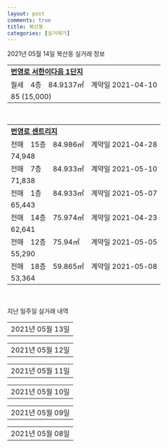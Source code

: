 ```yaml
---
layout: post
comments: true
title: 복산동
categories: [실거래가]
---
```


2021년 05월 14일 복산동 실거래 정보

<table>
  <tr>
    <td colspan="4" style="font-weight: bold;"><a href="https://search.naver.com/search.naver?query=번영로 서한이다음 1단지">번영로 서한이다음 1단지</a></td>
  </tr>
    
  <tr>
    <td>월세</td>
    <td>4층</td>
    <td>84.9137㎡</td>
    <td>계약일 2021-04-10</td>
  </tr>
  <tr>
    <td colspan="4">85 (15,000)</td>
  </tr>
    
</table>
<br>
<table>
  <tr>
    <td colspan="4" style="font-weight: bold;"><a href="https://search.naver.com/search.naver?query=번영로 센트리지">번영로 센트리지</a></td>
  </tr>
    
  <tr>
    <td>전매</td>
    <td>15층</td>
    <td>84.986㎡</td>
    <td>계약일 2021-04-28</td>
  </tr>
  <tr>
    <td colspan="4">74,948</td>
  </tr>
    
  <tr>
    <td>전매</td>
    <td>7층</td>
    <td>84.933㎡</td>
    <td>계약일 2021-05-10</td>
  </tr>
  <tr>
    <td colspan="4">71,838</td>
  </tr>
    
  <tr>
    <td>전매</td>
    <td>1층</td>
    <td>84.933㎡</td>
    <td>계약일 2021-05-07</td>
  </tr>
  <tr>
    <td colspan="4">65,443</td>
  </tr>
    
  <tr>
    <td>전매</td>
    <td>14층</td>
    <td>75.974㎡</td>
    <td>계약일 2021-04-23</td>
  </tr>
  <tr>
    <td colspan="4">62,641</td>
  </tr>
    
  <tr>
    <td>전매</td>
    <td>12층</td>
    <td>75.94㎡</td>
    <td>계약일 2021-05-05</td>
  </tr>
  <tr>
    <td colspan="4">55,290</td>
  </tr>
    
  <tr>
    <td>전매</td>
    <td>18층</td>
    <td>59.865㎡</td>
    <td>계약일 2021-05-08</td>
  </tr>
  <tr>
    <td colspan="4">53,364</td>
  </tr>
    
</table>
    
<div style="margin-top: 50px; margin-bottom: 13px">지난 일주일 실거래 내역</div>

  <table style="width: 100%; margin-bottom: 1px">
      <tr class="header">
        <td>2021년 05월 13일</td>
      </tr>
      <tr class="child" style="display: none">
        <td>
            
        <table>
          <tr>
            <td colspan="4" style="font-weight: bold;"><a href="https://search.naver.com/search.naver?query=번영로 센트리지">번영로 센트리지</a></td>
          </tr>

          <tr>
            <td>전매</td>
            <td>9층</td>
            <td>84.962㎡</td>
            <td>계약일 2021-04-16</td>
          </tr>
          <tr>
            <td colspan="4">75,153</td>
          </tr>
    
          <tr>
            <td>전매</td>
            <td>2층</td>
            <td>84.971㎡</td>
            <td>계약일 2021-05-12</td>
          </tr>
          <tr>
            <td colspan="4">67,263</td>
          </tr>
    
          <tr>
            <td>전매</td>
            <td>21층</td>
            <td>75.916㎡</td>
            <td>계약일 2021-04-24</td>
          </tr>
          <tr>
            <td colspan="4">63,599</td>
          </tr>
    
          <tr>
            <td>전매</td>
            <td>12층</td>
            <td>59.865㎡</td>
            <td>계약일 2021-05-08</td>
          </tr>
          <tr>
            <td colspan="4">50,918</td>
          </tr>
    
        </table>
    
        </td>
      </tr>
  </table>
    
  <table style="width: 100%; margin-bottom: 1px">
      <tr class="header">
        <td>2021년 05월 12일</td>
      </tr>
      <tr class="child" style="display: none">
        <td>
            
        <table>
          <tr>
            <td colspan="4" style="font-weight: bold;"><a href="https://search.naver.com/search.naver?query=동덕현대(320)">동덕현대(320)</a></td>
          </tr>

          <tr>
            <td>매매</td>
            <td>9층</td>
            <td>84.9775㎡</td>
            <td>계약일 2021-04-19</td>
          </tr>
          <tr>
            <td colspan="4">21,400<br>기존최고가 21,400</td>
          </tr>
    
        </table>
        <table style="margin-top: 5px">
          <tr>
            <td colspan="4" style="font-weight: bold;"><a href="https://search.naver.com/search.naver?query=번영로 센트리지">번영로 센트리지</a></td>
          </tr>
    
          <tr>
            <td>전매</td>
            <td>20층</td>
            <td>84.971㎡</td>
            <td>계약일 2021-04-28</td>
          </tr>
          <tr>
            <td colspan="4">73,371</td>
          </tr>
    
          <tr>
            <td>전매</td>
            <td>20층</td>
            <td>84.926㎡</td>
            <td>계약일 2021-04-28</td>
          </tr>
          <tr>
            <td colspan="4">72,542</td>
          </tr>
    
          <tr>
            <td>전매</td>
            <td>18층</td>
            <td>84.926㎡</td>
            <td>계약일 2021-05-02</td>
          </tr>
          <tr>
            <td colspan="4">72,490</td>
          </tr>
    
          <tr>
            <td>전매</td>
            <td>9층</td>
            <td>84.926㎡</td>
            <td>계약일 2021-05-03</td>
          </tr>
          <tr>
            <td colspan="4">72,210</td>
          </tr>
    
          <tr>
            <td>전매</td>
            <td>10층</td>
            <td>59.865㎡</td>
            <td>계약일 2021-05-08</td>
          </tr>
          <tr>
            <td colspan="4">48,308</td>
          </tr>
    
        </table>
    
        </td>
      </tr>
  </table>
    
  <table style="width: 100%; margin-bottom: 1px">
      <tr class="header">
        <td>2021년 05월 11일</td>
      </tr>
      <tr class="child" style="display: none">
        <td>
            
        <table>
          <tr>
            <td colspan="4" style="font-weight: bold;"><a href="https://search.naver.com/search.naver?query=번영로드림파크">번영로드림파크</a></td>
          </tr>

          <tr>
            <td>월세</td>
            <td>5층</td>
            <td>29.0604㎡</td>
            <td>계약일 2021-04-06</td>
          </tr>
          <tr>
            <td colspan="4">35 (2,000)</td>
          </tr>
    
        </table>
        <table style="margin-top: 5px">
          <tr>
            <td colspan="4" style="font-weight: bold;"><a href="https://search.naver.com/search.naver?query=번영로 센트리지">번영로 센트리지</a></td>
          </tr>
    
          <tr>
            <td>전매</td>
            <td>14층</td>
            <td>84.971㎡</td>
            <td>계약일 2021-05-07</td>
          </tr>
          <tr>
            <td colspan="4">71,595</td>
          </tr>
    
          <tr>
            <td>전매</td>
            <td>20층</td>
            <td>75.998㎡</td>
            <td>계약일 2021-05-08</td>
          </tr>
          <tr>
            <td colspan="4">63,868</td>
          </tr>
    
          <tr>
            <td>전매</td>
            <td>5층</td>
            <td>84.926㎡</td>
            <td>계약일 2021-04-20</td>
          </tr>
          <tr>
            <td colspan="4">59,130</td>
          </tr>
    
          <tr>
            <td>전매</td>
            <td>7층</td>
            <td>75.94㎡</td>
            <td>계약일 2021-05-07</td>
          </tr>
          <tr>
            <td colspan="4">57,699</td>
          </tr>
    
          <tr>
            <td>전매</td>
            <td>2층</td>
            <td>84.986㎡</td>
            <td>계약일 2021-05-06</td>
          </tr>
          <tr>
            <td colspan="4">55,200</td>
          </tr>
    
        </table>
    
        </td>
      </tr>
  </table>
    
  <table style="width: 100%; margin-bottom: 1px">
      <tr class="header">
        <td>2021년 05월 10일</td>
      </tr>
      <tr class="child" style="display: none">
        <td>
            
        <table>
          <tr>
            <td colspan="4" style="font-weight: bold;"><a href="https://search.naver.com/search.naver?query=실거래정보없음">실거래정보없음</a></td>
          </tr>

        </table>
    
        </td>
      </tr>
  </table>
    
  <table style="width: 100%; margin-bottom: 1px">
      <tr class="header">
        <td>2021년 05월 09일</td>
      </tr>
      <tr class="child" style="display: none">
        <td>
            
        <table>
          <tr>
            <td colspan="4" style="font-weight: bold;"><a href="https://search.naver.com/search.naver?query=실거래정보없음">실거래정보없음</a></td>
          </tr>

        </table>
    
        </td>
      </tr>
  </table>
    
  <table style="width: 100%; margin-bottom: 1px">
      <tr class="header">
        <td>2021년 05월 08일</td>
      </tr>
      <tr class="child" style="display: none">
        <td>
            
        <table>
          <tr>
            <td colspan="4" style="font-weight: bold;"><a href="https://search.naver.com/search.naver?query=동덕현대">동덕현대</a></td>
          </tr>

          <tr>
            <td>매매</td>
            <td>6층</td>
            <td>84.78㎡</td>
            <td>계약일 2021-05-03</td>
          </tr>
          <tr>
            <td colspan="4">16,000<br>기존최고가 16,000</td>
          </tr>
    
        </table>
        <table style="margin-top: 5px">
          <tr>
            <td colspan="4" style="font-weight: bold;"><a href="https://search.naver.com/search.naver?query=번영로 센트리지">번영로 센트리지</a></td>
          </tr>
    
          <tr>
            <td>전매</td>
            <td>13층</td>
            <td>75.974㎡</td>
            <td>계약일 2021-04-10</td>
          </tr>
          <tr>
            <td colspan="4">57,040</td>
          </tr>
    
          <tr>
            <td>전매</td>
            <td>4층</td>
            <td>59.816㎡</td>
            <td>계약일 2021-04-23</td>
          </tr>
          <tr>
            <td colspan="4">42,750</td>
          </tr>
    
        </table>
    
        </td>
      </tr>
  </table>
    

